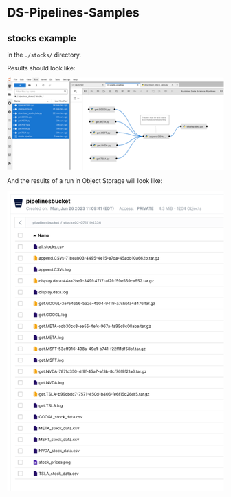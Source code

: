 # DS-Pipelines-Samples

## stocks example

in the `./stocks/` directory.

Results should look like:

![](stocks/pipeline.view.png)

And the results of a run in Object Storage will look like:

![](stocks/object.storage.view.png)